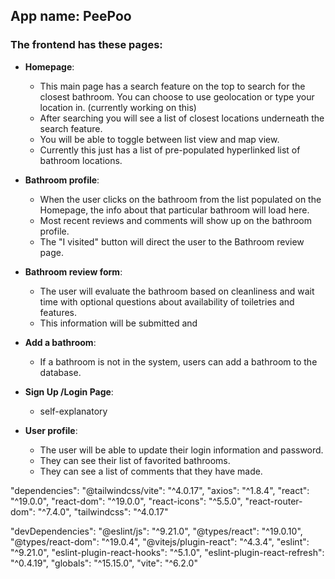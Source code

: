 ## App name: PeePoo

### The frontend has these pages: 

- **Homepage**: 
    - This main page has a search feature on the top to search for the closest bathroom. You can choose to use geolocation or type your location in. (currently working on this)
    - After searching you will see a list of closest locations underneath the search feature. 
    - You will be able to toggle between list view and map view. 
    - Currently this just has a list of pre-populated hyperlinked list of bathroom locations. 

- **Bathroom profile**:
    - When the user clicks on the bathroom from the list populated on the Homepage, the info about that particular bathroom will load here.
    - Most recent reviews and comments will show up on the bathroom profile.
    - The "I visited" button will direct the user to the Bathroom review page.

- **Bathroom review form**:
   - The user will evaluate the bathroom based on cleanliness and wait time with optional questions about availability of toiletries and features. 
   - This information will be submitted and

- **Add a bathroom**:
   - If a bathroom is not in the system, users can add a bathroom to the database.

- **Sign Up /Login Page**:
   - self-explanatory

- **User profile**:
   - The user will be able to update their login information and password.
   - They can see their list of favorited bathrooms. 
   - They can see a list of comments that they have made. 

"dependencies": 
    "@tailwindcss/vite": "^4.0.17",
    "axios": "^1.8.4",
    "react": "^19.0.0",
    "react-dom": "^19.0.0",
    "react-icons": "^5.5.0",
    "react-router-dom": "^7.4.0",
    "tailwindcss": "^4.0.17"
 
  "devDependencies": 
    "@eslint/js": "^9.21.0",
    "@types/react": "^19.0.10",
    "@types/react-dom": "^19.0.4",
    "@vitejs/plugin-react": "^4.3.4",
    "eslint": "^9.21.0",
    "eslint-plugin-react-hooks": "^5.1.0",
    "eslint-plugin-react-refresh": "^0.4.19",
    "globals": "^15.15.0",
    "vite": "^6.2.0"

